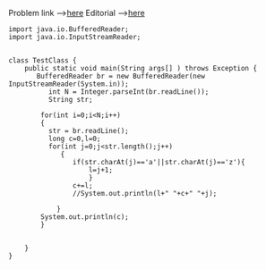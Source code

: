 Problem link -->[here](https://www.hackerearth.com/problem/algorithm/counting-strings/)
Editorial -->[here](https://learn.hackerearth.com/tutorial/string-manipulation/79/editorial-for-counting-strings/)
```
import java.io.BufferedReader;
import java.io.InputStreamReader;


class TestClass {
    public static void main(String args[] ) throws Exception {
       BufferedReader br = new BufferedReader(new InputStreamReader(System.in));
		  int N = Integer.parseInt(br.readLine());
		  String str;
		 
        for(int i=0;i<N;i++)
        {
          str = br.readLine();
          long c=0,l=0;
          for(int j=0;j<str.length();j++)
             {
    			if(str.charAt(j)=='a'||str.charAt(j)=='z'){
					l=j+1;
					}
				c+=l; 
				//System.out.println(l+" "+c+" "+j);

			}
		System.out.println(c);
		}

       
    }
}
```
